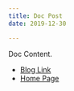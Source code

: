 ```yaml
---
title: Doc Post
date: 2019-12-30

---
```


Doc Content.

* [Blog Link](../blog/p1.md)
* [Home Page](/README.md)